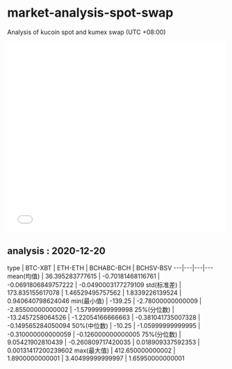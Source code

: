 # market-analysis-spot-swap
Analysis of kucoin spot and kumex swap (UTC +08:00)

<iframe width="100%" height="440" src="./data.html" frameborder="no" border="0" scrolling="no"></iframe>

## analysis : 2020-12-20

type | BTC-XBT | ETH-ETH | BCHABC-BCH | BCHSV-BSV 
---|---|---|---
mean(均值) | 36.395283777615 | -0.70181468116761 | -0.0691806849757222 | -0.0490003177279109
std(标准差) | 173.835155617078 | 1.46529495757562 | 1.8339226139524 | 0.940640798624046
min(最小值) | -139.25 | -2.78000000000009 | -2.85500000000002 | -1.57999999999998
25%(分位数) | -13.2457258064526 | -1.22054166666663 | -0.381041735007328 | -0.149565284050094
50%(中位数) | -10.25 | -1.05999999999995 | -0.310000000000059 | -0.126000000000005
75%(分位数) | 9.05421902810439 | -0.260809717420035 | 0.018909337592353 | 0.00131417200239602
max(最大值) | 412.650000000002 | 1.8900000000001 | 3.40499999999997 | 1.65950000000001
